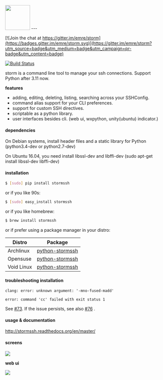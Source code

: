 <img src="https://raw.github.com/emre/storm/master/resources/logos/storm-logo.png" height="80">
---

[![Join the chat at https://gitter.im/emre/storm](https://badges.gitter.im/emre/storm.svg)](https://gitter.im/emre/storm?utm_source=badge&utm_medium=badge&utm_campaign=pr-badge&utm_content=badge)

[![Build Status](https://travis-ci.org/emre/storm.svg?branch=master)](https://travis-ci.org/emre/storm)

storm is a command line tool to manage your ssh connections.
Support Python after 3.11 now.


**features**

- adding, editing, deleting, listing, searching across your SSHConfig.
- command alias support for your CLI preferences.
- support for custom SSH directives.
- scriptable as a python library.
- user interfaces besides cli. (web ui, wxpython, unity(ubuntu) indicator.)

#### dependencies
On Debian systems, install header files and a static library for Python (python3.4-dev or python2.7-dev)

On Ubuntu 16.04, you need install libssl-dev and libffi-dev (sudo apt-get install libssl-dev libffi-dev)

#### installation

```bash
$ [sudo] pip install stormssh
```
or if you like 90s:
```bash
$ [sudo] easy_install stormssh
```

or if you like homebrew:
```bash
$ brew install stormssh
```

or if prefer using a package manager in your distro:

| Distro        | Package
| ------------- |---------------|
| Archlinux     | <a href="https://aur.archlinux.org/packages/python-stormssh/">python-stormssh</a> |
| Opensuse      | <a href="http://rpm.pbone.net/index.php3?stat=3&search=python-stormssh&srodzaj=3">python-stormssh</a> |
| Void Linux    | <a href="https://github.com/voidlinux/void-packages/tree/master/srcpkgs/python-stormssh">python-stormssh</a> |

#### troubleshooting installation

```
clang: error: unknown argument: '-mno-fused-madd'

error: command 'cc' failed with exit status 1
```

See [#73](https://github.com/emre/storm/issues/73). If the issue persists, see also [#76](https://github.com/emre/storm/issues/96) .

#### usage & documentation

<a href='http://stormssh.readthedocs.org/en/master/'>http://stormssh.readthedocs.org/en/master/</a>

#### screens

<a href="http://i.imgur.com/qIc1mDx.png"><img src="http://i.imgur.com/qIc1mDx.png"></a>


**web ui**

<a href="http://i.imgur.com/wVtnWxx.png"><img src="http://i.imgur.com/wVtnWxx.png"></a>

